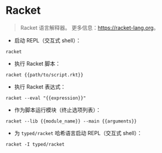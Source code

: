 # Racket

> Racket 语言解释器。
> 更多信息：<https://racket-lang.org>。

- 启动 REPL（交互式 shell）：

`racket`

- 执行 Racket 脚本：

`racket {{path/to/script.rkt}}`

- 执行 Racket 表达式：

`racket --eval "{{expression}}"`

- 作为脚本运行模块（终止选项列表）：

`racket --lib {{module_name}} --main {{arguments}}`

- 为 `typed/racket` 哈希语言启动 REPL（交互式 shell）：

`racket -I typed/racket`